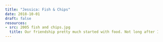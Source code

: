 ```yaml
---
title: "Jessica: Fish & Chips"
date: 2018-10-01
draft: false
resources:
- src: 2005 fish and chips.jpg
  title: Our friendship pretty much started with food. Not long after I met Cindy in 2005, we got fish and chips near the Tower of London, and a seagull pooped on the tray before we started eating. Cindy didn’t have much luck with seagulls on that trip to the UK - she had already gotten pooped on once before this!
---
```

